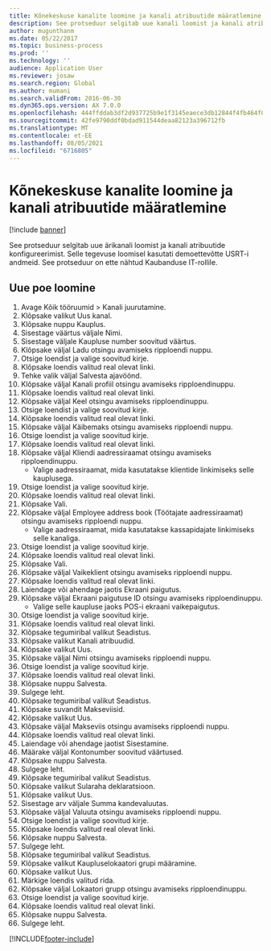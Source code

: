 ```yaml
---
title: Kõnekeskuse kanalite loomine ja kanali atribuutide määratlemine
description: See protseduur selgitab uue kanali loomist ja kanali atribuutide määratlemist.
author: mugunthanm
ms.date: 05/22/2017
ms.topic: business-process
ms.prod: ''
ms.technology: ''
audience: Application User
ms.reviewer: josaw
ms.search.region: Global
ms.author: mumani
ms.search.validFrom: 2016-06-30
ms.dyn365.ops.version: AX 7.0.0
ms.openlocfilehash: 444ffddab3df2d937725b9e1f3145eaece3db12844f4fb464f06a82db366579d
ms.sourcegitcommit: 42fe9790ddf0bdad911544deaa82123a396712fb
ms.translationtype: MT
ms.contentlocale: et-EE
ms.lasthandoff: 08/05/2021
ms.locfileid: "6716805"
---
```

# <a name="create-call-center-channels-and-define-channel-attributes"></a>Kõnekeskuse kanalite loomine ja kanali atribuutide määratlemine

[!include [banner](../includes/banner.md)]

See protseduur selgitab uue ärikanali loomist ja kanali atribuutide konfigureerimist. Selle tegevuse loomisel kasutati demoettevõtte USRT-i andmeid. See protseduur on ette nähtud Kaubanduse IT-rollile.


## <a name="create-new-store"></a>Uue poe loomine
1. Avage Kõik tööruumid > Kanali juurutamine.
2. Klõpsake valikut Uus kanal.
3. Klõpsake nuppu Kauplus.
4. Sisestage väärtus väljale Nimi.
5. Sisestage väljale Kaupluse number soovitud väärtus.
6. Klõpsake väljal Ladu otsingu avamiseks ripploendi nuppu.
7. Otsige loendist ja valige soovitud kirje.
8. Klõpsake loendis valitud real olevat linki.
9. Tehke valik väljal Salvesta ajavöönd.
10. Klõpsake väljal Kanali profiil otsingu avamiseks ripploendinuppu.
11. Klõpsake loendis valitud real olevat linki.
12. Klõpsake väljal Keel otsingu avamiseks ripploendinuppu.
13. Otsige loendist ja valige soovitud kirje.
14. Klõpsake loendis valitud real olevat linki.
15. Klõpsake väljal Käibemaks otsingu avamiseks ripploendi nuppu.
16. Otsige loendist ja valige soovitud kirje.
17. Klõpsake loendis valitud real olevat linki.
18. Klõpsake väljal Kliendi aadressiraamat otsingu avamiseks ripploendinuppu.
    * Valige aadressiraamat, mida kasutatakse klientide linkimiseks selle kauplusega.  
19. Otsige loendist ja valige soovitud kirje.
20. Klõpsake loendis valitud real olevat linki.
21. Klõpsake Vali.
22. Klõpsake väljal Employee address book (Töötajate aadressiraamat) otsingu avamiseks ripploendi nuppu.
    * Valige aadressiraamat, mida kasutatakse kassapidajate linkimiseks selle kanaliga.  
23. Otsige loendist ja valige soovitud kirje.
24. Klõpsake loendis valitud real olevat linki.
25. Klõpsake Vali.
26. Klõpsake väljal Vaikeklient otsingu avamiseks ripploendi nuppu.
27. Klõpsake loendis valitud real olevat linki.
28. Laiendage või ahendage jaotis Ekraani paigutus.
29. Klõpsake väljal Ekraani paigutuse ID otsingu avamiseks ripploendinuppu.
    * Valige selle kaupluse jaoks POS-i ekraani vaikepaigutus.  
30. Otsige loendist ja valige soovitud kirje.
31. Klõpsake loendis valitud real olevat linki.
32. Klõpsake tegumiribal valikut Seadistus.
33. Klõpsake valikut Kanali atribuudid.
34. Klõpsake valikut Uus.
35. Klõpsake väljal Nimi otsingu avamiseks ripploendi nuppu.
36. Otsige loendist ja valige soovitud kirje.
37. Klõpsake loendis valitud real olevat linki.
38. Klõpsake nuppu Salvesta.
39. Sulgege leht.
40. Klõpsake tegumiribal valikut Seadistus.
41. Klõpsake suvandit Makseviisid.
42. Klõpsake valikut Uus.
43. Klõpsake väljal Makseviis otsingu avamiseks ripploendi nuppu.
44. Klõpsake loendis valitud real olevat linki.
45. Laiendage või ahendage jaotist Sisestamine.
46. Määrake väljal Kontonumber soovitud väärtused.
47. Klõpsake nuppu Salvesta.
48. Sulgege leht.
49. Klõpsake tegumiribal valikut Seadistus.
50. Klõpsake valikut Sularaha deklaratsioon.
51. Klõpsake valikut Uus.
52. Sisestage arv väljale Summa kandevaluutas.
53. Klõpsake väljal Valuuta otsingu avamiseks ripploendi nuppu.
54. Otsige loendist ja valige soovitud kirje.
55. Klõpsake loendis valitud real olevat linki.
56. Klõpsake nuppu Salvesta.
57. Sulgege leht.
58. Klõpsake tegumiribal valikut Seadistus.
59. Klõpsake valikut Kaupluselokaatori grupi määramine.
60. Klõpsake valikut Uus.
61. Märkige loendis valitud rida.
62. Klõpsake väljal Lokaatori grupp otsingu avamiseks ripploendinuppu.
63. Otsige loendist ja valige soovitud kirje.
64. Klõpsake loendis valitud real olevat linki.
65. Klõpsake nuppu Salvesta.
66. Sulgege leht.



[!INCLUDE[footer-include](../../includes/footer-banner.md)]